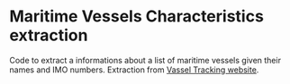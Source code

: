 # Maritime Vessels Characteristics extraction
Code to extract a informations about a list of maritime vessels given their names and IMO numbers.
Extraction from [Vassel Tracking website](http://www.vesseltracking.net/).
